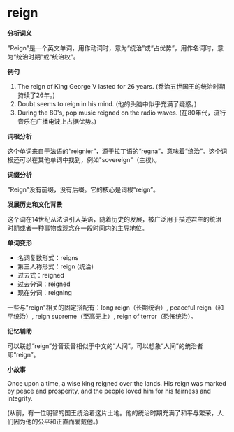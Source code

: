# reign

**分析词义**

  

"Reign"是一个英文单词，用作动词时，意为“统治”或“占优势”，用作名词时，意为“统治时期”或“统治权”。

  

**例句**

  

1.  The reign of King George V lasted for 26 years. (乔治五世国王的统治时期持续了26年。)
2.  Doubt seems to reign in his mind. (他的头脑中似乎充满了疑惑。)
3.  During the 80's, pop music reigned on the radio waves. (在80年代，流行音乐在广播电波上占据优势。)

  

**词根分析**

  

这个单词来自于法语的“reignier”，源于拉丁语的“regna”，意味着“统治”。这个词根还可以在其他单词中找到，例如"sovereign"（主权）。

  

**词缀分析**

  

"Reign"没有前缀，没有后缀。它的核心是词根“reign”。

  

**发展历史和文化背景**

  

这个词在14世纪从法语引入英语，随着历史的发展，被广泛用于描述君主的统治时期或者一种事物或观念在一段时间内的主导地位。

  

**单词变形**

  

*   名词复数形式：reigns
*   第三人称形式：reign (统治)
*   过去式：reigned
*   过去分词：reigned
*   现在分词：reigning

  

一些与"reign"相关的固定搭配有：long reign（长期统治）, peaceful reign（和平统治）, reign supreme（至高无上）, reign of terror（恐怖统治）。

  

**记忆辅助**

  

可以联想“reign”分音读音相似于中文的“人间”。可以想象“人间”的统治者即“reign”。

  

**小故事**

  

Once upon a time, a wise king reigned over the lands. His reign was marked by peace and prosperity, and the people loved him for his fairness and integrity.

  

(从前，有一位明智的国王统治着这片土地。他的统治时期充满了和平与繁荣，人们因为他的公平和正直而爱戴他。)
